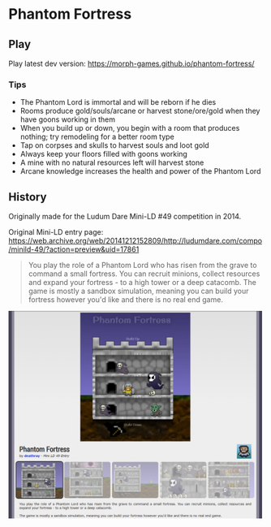 # Phantom Fortress

## Play

Play latest dev version: https://morph-games.github.io/phantom-fortress/

### Tips

- The Phantom Lord is immortal and will be reborn if he dies
- Rooms produce gold/souls/arcane or harvest stone/ore/gold when they have goons working in them
- When you build up or down, you begin with a room that produces nothing; try remodeling for a better room type
- Tap on corpses and skulls to harvest souls and loot gold
- Always keep your floors filled with goons working
- A mine with no natural resources left will harvest stone
- Arcane knowledge increases the health and power of the Phantom Lord


## History
 
Originally made for the Ludum Dare Mini-LD #49 competition in 2014.

Original Mini-LD entry page: https://web.archive.org/web/20141212152809/http://ludumdare.com/compo/minild-49/?action=preview&uid=17861

> You play the role of a Phantom Lord who has risen from the grave to command a small fortress. You can recruit minions, collect resources and expand your fortress - to a high tower or a deep catacomb. The game is mostly a sandbox simulation, meaning you can build your fortress however you'd like and there is no real end game.

<img src="./images/ludum-dare-archive-screenshot.png" width="500">


